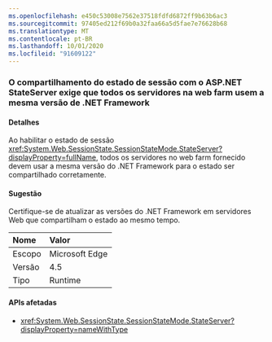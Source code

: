 ```yaml
---
ms.openlocfilehash: e450c53008e7562e37518fdfd6872ff9b63b6ac3
ms.sourcegitcommit: 97405ed212f69b0a32faa66a5d5fae7e76628b68
ms.translationtype: MT
ms.contentlocale: pt-BR
ms.lasthandoff: 10/01/2020
ms.locfileid: "91609122"
---
```

### <a name="sharing-session-state-with-aspnet-stateserver-requires-all-servers-in-the-web-farm-to-use-the-same-net-framework-version"></a>O compartilhamento do estado de sessão com o ASP.NET StateServer exige que todos os servidores na web farm usem a mesma versão de .NET Framework

#### <a name="details"></a>Detalhes

Ao habilitar o estado de sessão <xref:System.Web.SessionState.SessionStateMode.StateServer?displayProperty=fullName>, todos os servidores no web farm fornecido devem usar a mesma versão do .NET Framework para o estado ser compartilhado corretamente.

#### <a name="suggestion"></a>Sugestão

Certifique-se de atualizar as versões do .NET Framework em servidores Web que compartilham o estado ao mesmo tempo.

| Nome    | Valor       |
|:--------|:------------|
| Escopo   |Microsoft Edge|
|Versão|4.5|
|Tipo|Runtime

#### <a name="affected-apis"></a>APIs afetadas

- <xref:System.Web.SessionState.SessionStateMode.StateServer?displayProperty=nameWithType>

<!--

#### Affected APIs

- `F:System.Web.SessionState.SessionStateMode.StateServer`

-->
